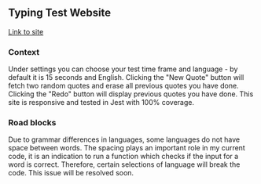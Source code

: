 ## Typing Test Website

[Link to site](https://peatype.herokuapp.com/)

### Context

Under settings you can choose your test time frame and language - by default it is 15 seconds and English. Clicking the "New Quote" button will fetch two random quotes and erase all previous quotes you have done. Clicking the "Redo" button will display previous quotes you have done. This site is responsive and tested in Jest with 100% coverage.

### Road blocks

Due to grammar differences in languages, some languages do not have space between words. The spacing plays an important role in my current code, it is an indication to run a function which checks if the input for a word is correct. Therefore, certain selections of language will break the code. This issue will be resolved soon.
